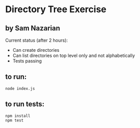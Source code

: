 # Directory Tree Exercise
## by Sam Nazarian

Current status (after 2 hours):

* Can create directories
* Can list directories on top level only and not alphabetically
* Tests passing

## to run:

```
node index.js
```

## to run tests:

```
npm install
npm test
```